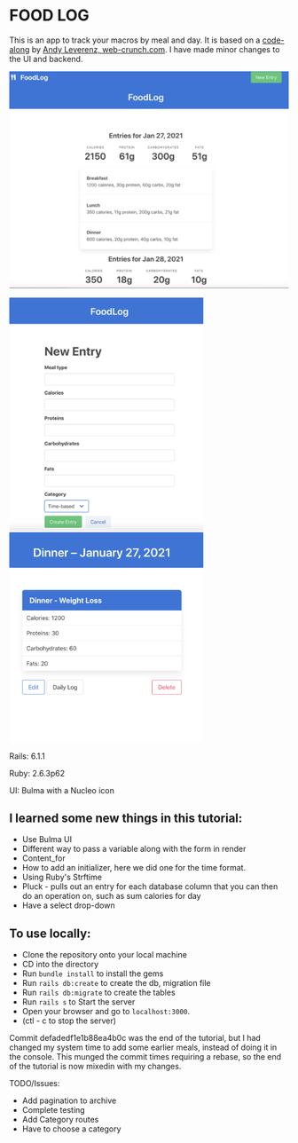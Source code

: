 # FOOD LOG

This is an app to track your macros by meal and day. It is based on a [code-along](https://www.youtube.com/watch?v=B3Fbujmgo60) by [Andy Leverenz, web-crunch.com](https://web-crunch.com/). I have made minor changes to the UI and backend.

![archives screenshot](./app/assets/images/screenshots/foodLog_archives.png)

<img src="app/assets/images/screenshots/new_entry_category.png" width="350" alt="log meal screenshot">

<img src="./app/assets/images/screenshots/show_meal-category.png" alt="daily log screenshot" width="350" >

Rails: 6.1.1

Ruby: 2.6.3p62

UI: Bulma with a Nucleo icon


## I learned some new things in this tutorial:

* Use Bulma UI
* Different way to pass a variable along with the form in render
* Content_for
* How to add an initializer, here we did one for the time format.
* Using Ruby's Strftime
* Pluck - pulls out an entry for each database column that you can then do an operation on, such as sum calories for day
* Have a select drop-down

## To use locally: 

- Clone the repository onto your local machine
- CD into the directory
- Run `bundle install` to install the gems
- Run `rails db:create`	to create the db, migration file
- Run `rails db:migrate` to create the tables
- Run `rails s` to Start the server
- Open your browser and go to `localhost:3000`.
- (ctl - c to stop the server)

Commit defadedf1e1b88ea4b0c was the end of the tutorial, but I had changed my system time to add some earlier meals, instead of doing it in the console. This munged the commit times requiring a rebase, so the end of the tutorial is now mixedin with my changes.

TODO/Issues:
* Add pagination to archive
* Complete testing
* Add Category routes
* Have to choose a category